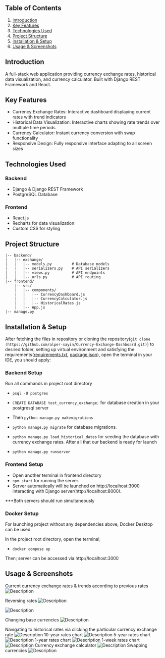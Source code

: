 ## Table of Contents

1. [Introduction](#introduction)
2. [Key Features](#key-features)
3. [Technologies Used](#technologies-used)
4. [Project Structure](#project-structure)
5. [Installation & Setup](#installation--setup)
6. [Usage & Screenshots](#usage--screenshots)

## Introduction

A full-stack web application providing currency exchange rates, historical data visualization, and currency calculator. Built with Django REST Framework and React.

## Key Features
- Currency Exchange Rates: Interactive dashboard displaying current rates with trend indicators
- Historical Data Visualization: Interactive charts showing rate trends over multiple time periods
- Currency Calculator: Instant currency conversion with swap functionality
- Responsive Design: Fully responsive interface adapting to all screen sizes

## Technologies Used

### Backend
- Django & Django REST Framework
- PostgreSQL Database

### Frontend
- React.js
- Recharts for data visualization
- Custom CSS for styling


## Project Structure
```
|-- backend/
|   |-- exchange/
|   |   |-- models.py         # Database models
|   |   |-- serializers.py    # API serializers
|   |   |-- views.py          # API endpoints
|   |   |-- urls.py           # API routing
|-- frontend/
    |-- src/
    |   |-- components/
    |   |   |-- CurrencyDashboard.js
    |   |   |-- CurrencyCalculator.js
    |   |   |-- HistoricalRates.js
    |   |-- App.js
|-- manage.py
```

## Installation & Setup

After fetching the files in repository or cloning the repository(`git clone (https://github.com/alper-sayin/Currency-Exchange-Dashboard.git)`) to desired folder, setting up virtual environment and satisfying the requirements([requirements.txt](backend/requirements.txt), [package.json](frontend/package.json)), open the terminal in your IDE, you should apply:

### Backend Setup
Run all commands in project root directory
-	`psql -U postgres`
-	`CREATE DATABASE test_currency_exchange;`
for database creation in your postgresql server

- Then	`python manage.py makemigrations`
-	`python manage.py migrate`
for database migrations.
-	`python manage.py load_historical_dates`
for seeding the database with currency exchange rates.
  After all that our backend is ready for launch
-	`python manage.py runserver`

### Frontend Setup
- Open another terminal in frontend directory
- `npm start` for running the server.
- Server automatically will be launched on http://localhost:3000 interacting with Django server(http://localhost:8000).
  
***Both servers should run simultaneously

### Docker Setup
For launching project without any dependencies above, Docker Desktop can be used.

In the project root directory, open the terminal;
- `docker compose up`

Then; server can be accessed via http://localhost:3000

## Usage & Screenshots

Current currency exchange rates & trends according to previous rates
![Description](images/ced4.PNG)

Reversing rates
![Description](images/ced1.PNG)

![Description](images/ced2.PNG)

Changing base currencies
![Description](images/ced3.PNG)

Navigating to historical rates via clicking the particular currency exchange rate
![Description](images/his1.PNG)
10-year rates chart
![Description](images/his2.PNG)
5-year rates chart
![Description](images/his3.PNG)
1-year rates chart
![Description](images/his4.PNG)
1-week rates chart
![Description](images/his5.PNG)
Currency exchange calculator
![Description](images/cal1.PNG)
Swapping currencies 
![Description](images/cal2.PNG)



